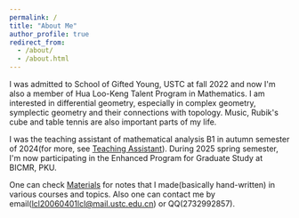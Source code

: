 ```yaml
---
permalink: /
title: "About Me"
author_profile: true
redirect_from: 
  - /about/
  - /about.html
---
```


I was admitted to School of Gifted Young, USTC at fall 2022 and now I'm also a member of Hua Loo-Keng Talent Program in Mathematics. I am interested in differential geometry, especially in complex geometry, symplectic geometry and their connections with topology. Music, Rubik's cube and table tennis are also important parts of my life.

I was the teaching assistant of mathematical analysis B1 in autumn semester of 2024(for more, see [Teaching Assistant](https://lyuchangle2006.github.io/TeachingAssistant/)). During 2025 spring semester, I'm now participating in the Enhanced Program for Graduate Study at BICMR, PKU.

One can check [Materials](https://lyuchangle2006.github.io/Materials/) for notes that I made(basically hand-written) in various courses and topics. Also one can contact me by email(lcl20060401lcl@mail.ustc.edu.cn) or QQ(2732992857).


